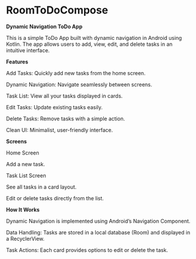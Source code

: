 
 # RoomToDoCompose

**Dynamic Navigation ToDo App**


This is a simple ToDo App built with dynamic navigation in Android using Kotlin. The app allows users to add, view, edit, and delete tasks in an intuitive interface.

**Features**

Add Tasks: Quickly add new tasks from the home screen.

Dynamic Navigation: Navigate seamlessly between screens.

Task List: View all your tasks displayed in cards.

Edit Tasks: Update existing tasks easily.

Delete Tasks: Remove tasks with a simple action.

Clean UI: Minimalist, user-friendly interface.

**Screens**

Home Screen

Add a new task.

Task List Screen

See all tasks in a card layout.

Edit or delete tasks directly from the list.

**How It Works**

Dynamic Navigation is implemented using Android’s Navigation Component.

Data Handling: Tasks are stored in a local database (Room) and displayed in a RecyclerView.

Task Actions: Each card provides options to edit or delete the task.

